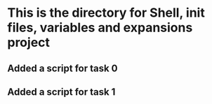 # This is the directory for Shell, init files, variables and expansions project
## Added a script for task 0
## Added a script for task 1
